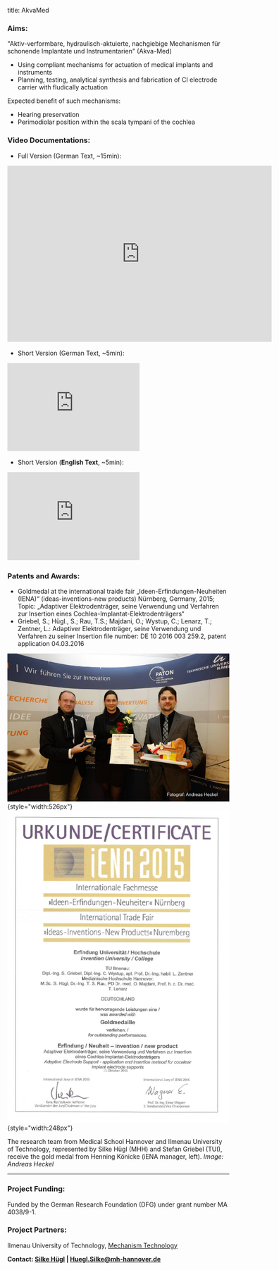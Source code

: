 title: AkvaMed


### Aims:

"Aktiv-verformbare, hydraulisch-aktuierte, nachgiebige Mechanismen für schonende Implantate und Instrumentarien" (Akva-Med)
	
- Using compliant mechanisms for actuation of medical implants and instruments
- Planning, testing, analytical synthesis and fabrication of CI electrode carrier with fludically actuation 

Expected benefit of such mechanisms:
 - Hearing preservation
 - Perimodiolar position within the scala tympani of the cochlea
 
### Video Documentations:
 - Full Version (German Text, ~15min):
 <iframe width="600px" height="400px" src="https://www.youtube.com/embed/8Envgp2PDsA" frameborder="0" allowfullscreen></iframe>
 
- Short Version (German Text, ~5min):
 <iframe width="300px" height="200px" src="https://www.youtube.com/watch?v=SeeZEB9KiwM" frameborder="0" allowfullscreen></iframe>
  
 - Short Version (**English Text**, ~5min):
 <iframe width="300px" height="200px" src="https://www.youtube.com/watch?v=f9xSI8bRmYY" frameborder="0" allowfullscreen></iframe>
  
### Patents and Awards:

- Goldmedal at the international traide fair „Ideen-Erfindungen-Neuheiten (IENA)“ (ideas-inventions-new products) Nürnberg, Germany, 2015; Topic: „Adaptiver Elektrodenträger, seine Verwendung und Verfahren zur Insertion eines Cochlea-Implantat-Elektrodenträgers“
- Griebel, S.; Hügl., S.; Rau, T.S.; Majdani, O.; Wystup, C.; Lenarz, T.; Zentner, L.: 
 Adaptiver Elektrodenträger, seine Verwendung und Verfahren zu seiner Insertion
 file number: DE 10 2016 003 259.2, patent application 04.03.2016 

![](2015auszeichnung.jpg){style="width:526px"} ![](iena.png){style="width:248px"}

The research team from Medical School Hannover and Ilmenau University of Technology, represented by Silke Hügl (MHH) and Stefan Griebel (TUI), receive the gold medal from Henning Könicke (iENA manager, left). *Image: Andreas Heckel*

---
### Project Funding:
Funded by the German Research Foundation (DFG) under grant number MA 4038/9-1.

### Project Partners:

Ilmenau University of Technology, [Mechanism Technology](https://www.tu-ilmenau.de/en/mechanism-technology-group "TU Ilmenau - Mechanism Technology")

**Contact: 
[Silke Hügl](http://www.vianna.de/01_workgroups/majdani/staff/silke.html) | Huegl.Silke@mh-hannover.de**

